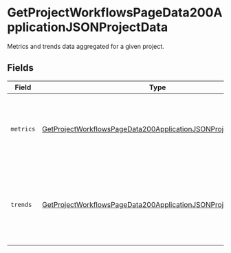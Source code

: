 # GetProjectWorkflowsPageData200ApplicationJSONProjectData

Metrics and trends data aggregated for a given project.


## Fields

| Field                                                                                                                                                         | Type                                                                                                                                                          | Required                                                                                                                                                      | Description                                                                                                                                                   |
| ------------------------------------------------------------------------------------------------------------------------------------------------------------- | ------------------------------------------------------------------------------------------------------------------------------------------------------------- | ------------------------------------------------------------------------------------------------------------------------------------------------------------- | ------------------------------------------------------------------------------------------------------------------------------------------------------------- |
| `metrics`                                                                                                                                                     | [GetProjectWorkflowsPageData200ApplicationJSONProjectDataMetrics](../../models/operations/getprojectworkflowspagedata200applicationjsonprojectdatametrics.md) | :heavy_check_mark:                                                                                                                                            | Metrics aggregated across all workflows and branches for a project.                                                                                           |
| `trends`                                                                                                                                                      | [GetProjectWorkflowsPageData200ApplicationJSONProjectDataTrends](../../models/operations/getprojectworkflowspagedata200applicationjsonprojectdatatrends.md)   | :heavy_check_mark:                                                                                                                                            | Metric trends aggregated across all workflows and branches for a project.                                                                                     |